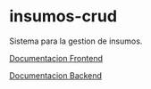 # insumos-crud

Sistema para la gestion de insumos.

[Documentacion Frontend](insumos-web/README.md)

[Documentacion Backend](insumos-backend/README.md)
